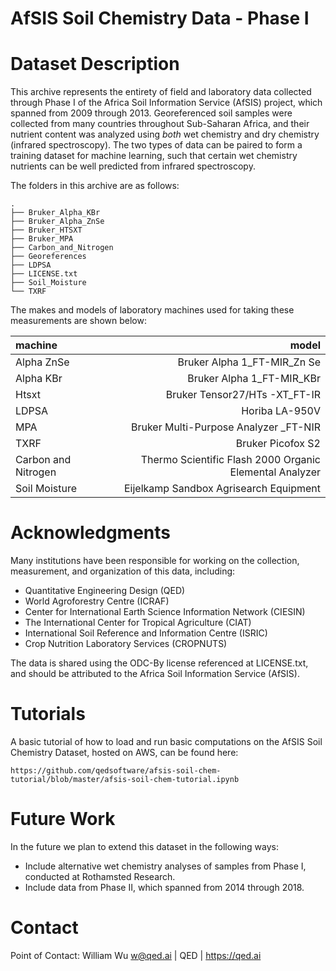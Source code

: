 AfSIS Soil Chemistry Data - Phase I
==

# Dataset Description

This archive represents the entirety of field and laboratory data collected through Phase I of the Africa Soil Information Service (AfSIS) project, which spanned from 2009 through 2013. Georeferenced soil samples were collected from many countries throughout Sub-Saharan Africa, and their nutrient content was analyzed using *both* wet chemistry and dry chemistry (infrared spectroscopy). The two types of data can be paired to form a training dataset for machine learning, such that certain wet chemistry nutrients can be well predicted from infrared spectroscopy.

The folders in this archive are as follows:

    .
    ├── Bruker_Alpha_KBr
    ├── Bruker_Alpha_ZnSe
    ├── Bruker_HTSXT
    ├── Bruker_MPA
    ├── Carbon_and_Nitrogen
    ├── Georeferences
    ├── LDPSA
    ├── LICENSE.txt
    ├── Soil_Moisture
    └── TXRF

The makes and models of laboratory machines used for taking these measurements are shown below:

| machine | model |
|:-----------|------------:|
| Alpha ZnSe | Bruker Alpha 1\_FT-MIR\_Zn Se |
| Alpha KBr | Bruker Alpha 1_FT-MIR\_KBr |
| Htsxt | Bruker Tensor27/HTs -XT_FT-IR |
| LDPSA | Horiba LA-950V |
| MPA | Bruker Multi-Purpose Analyzer \_FT-NIR |
| TXRF | Bruker Picofox S2 |
| Carbon and Nitrogen | Thermo Scientific Flash 2000 Organic Elemental Analyzer |
| Soil Moisture |  Eijelkamp Sandbox Agrisearch Equipment |


# Acknowledgments

Many institutions have been responsible for working on the collection, measurement, and organization of this data, including:

* Quantitative Engineering Design (QED)
* World Agroforestry Centre (ICRAF)
* Center for International Earth Science Information Network (CIESIN)
* The International Center for Tropical Agriculture (CIAT)
* International Soil Reference and Information Centre (ISRIC)
* Crop Nutrition Laboratory Services (CROPNUTS) 

The data is shared using the ODC-By license referenced at LICENSE.txt, and should be attributed to the Africa Soil Information Service (AfSIS).

# Tutorials

A basic tutorial of how to load and run basic computations on the AfSIS Soil Chemistry Dataset, hosted on AWS, can be found here: 

    https://github.com/qedsoftware/afsis-soil-chem-tutorial/blob/master/afsis-soil-chem-tutorial.ipynb

# Future Work

In the future we plan to extend this dataset in the following ways:

- Include alternative wet chemistry analyses of samples from Phase I, conducted at Rothamsted Research.
- Include data from Phase II, which spanned from 2014 through 2018.


# Contact

Point of Contact: William Wu <w@qed.ai> | QED | https://qed.ai
